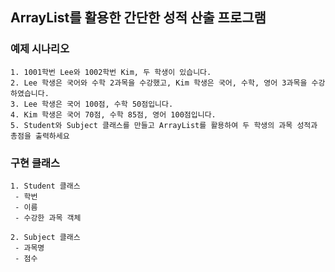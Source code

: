 ## ArrayList를 활용한 간단한 성적 산출 프로그램 

### 예제 시나리오
```aidl
1. 1001학번 Lee와 1002학번 Kim, 두 학생이 있습니다.
2. Lee 학생은 국어와 수학 2과목을 수강했고, Kim 학생은 국어, 수학, 영어 3과목을 수강하였습니다.
3. Lee 학생은 국어 100점, 수학 50점입니다.
4. Kim 학생은 국어 70점, 수학 85점, 영어 100점입니다.
5. Student와 Subject 클래스를 만들고 ArrayList를 활용하여 두 학생의 과목 성적과 총점을 출력하세요
```


### 구현 클래스
```aidl
1. Student 클래스
 - 학번
 - 이름
 - 수강한 과목 객체

2. Subject 클래스
 - 과목명
 - 점수
```

